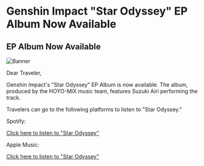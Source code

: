 # Genshin Impact "Star Odyssey" EP Album Now Available
## EP Album Now Available
![Banner](https://sdk.hoyoverse.com/upload/ann/2025/06/11/a6863cd383d6f4566bb723ab5aba6005_4005103764476026213.jpg)

Dear Traveler,

Genshin Impact's "Star Odyssey" EP Album is now available. The album, produced by the HOYO-MiX music team, features Suzuki Airi performing the track.

Travelers can go to the following platforms to listen to "Star Odyssey."

Spotify:

[Click here to listen to "Star Odyssey"](https://open.spotify.com/album/2Tajd9RcAXPUS0JLV0Ht8Q)

Apple Music:

[Click here to listen to "Star Odyssey"](https://music.apple.com/us/album/1819456274)
